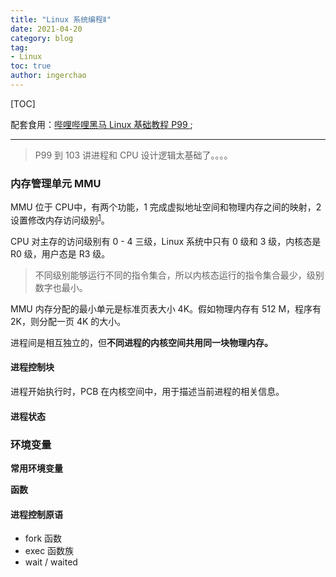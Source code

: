```yaml
---
title: "Linux 系统编程Ⅱ"
date: 2021-04-20
category: blog
tag: 
- Linux
toc: true
author: ingerchao
---
```




[TOC]

配套食用：[哔哩哔哩黑马 Linux 基础教程 P99 ](https://b23.tv/Jomal8); 

---

> P99 到 103 讲进程和 CPU 设计逻辑太基础了。。。。

### 内存管理单元 MMU

MMU 位于 CPU中，有两个功能，1 完成虚拟地址空间和物理内存之间的映射，2 设置修改内存访问级别<sup>[1](https://blog.csdn.net/u014379540/article/details/52119329)</sup>。

CPU 对主存的访问级别有 0 - 4  三级，Linux 系统中只有 0 级和 3 级，内核态是 R0 级，用户态是 R3 级。

> 不同级别能够运行不同的指令集合，所以内核态运行的指令集合最少，级别数字也最小。

MMU 内存分配的最小单元是标准页表大小 4K。假如物理内存有 512 M，程序有 2K，则分配一页 4K 的大小。

进程间是相互独立的，但**不同进程的内核空间共用同一块物理内存。**

#### 进程控制块

进程开始执行时，PCB 在内核空间中，用于描述当前进程的相关信息。

#### 进程状态

### 环境变量

**常用环境变量**

**函数**

#### 进程控制原语

- fork 函数
- exec 函数族
- wait / waited

